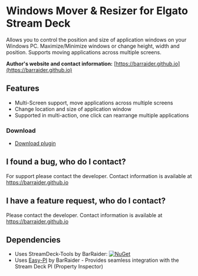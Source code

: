 # Windows Mover & Resizer for Elgato Stream Deck

Allows you to control the position and size of application windows on your Windows PC. Maximize/Minimize windows or change height, width and position. Supports moving applications across multiple screens.

**Author's website and contact information:** [https://barraider.github.io](https://barraider.github.io)

## Features
- Multi-Screen support, move applications across multiple screens
- Change location and size of application window
- Supported in multi-action, one click can rearrange multiple applications

### Download

* [Download plugin](https://github.com/BarRaider/streamdeck-windowsmover/releases/)

## I found a bug, who do I contact?
For support please contact the developer. Contact information is available at https://barraider.github.io

## I have a feature request, who do I contact?
Please contact the developer. Contact information is available at https://barraider.github.io

## Dependencies
* Uses StreamDeck-Tools by BarRaider: [![NuGet](https://img.shields.io/nuget/v/streamdeck-tools.svg?style=flat)](https://www.nuget.org/packages/streamdeck-tools)
* Uses [Easy-PI](https://github.com/BarRaider/streamdeck-easypi) by BarRaider - Provides seamless integration with the Stream Deck PI (Property Inspector) 